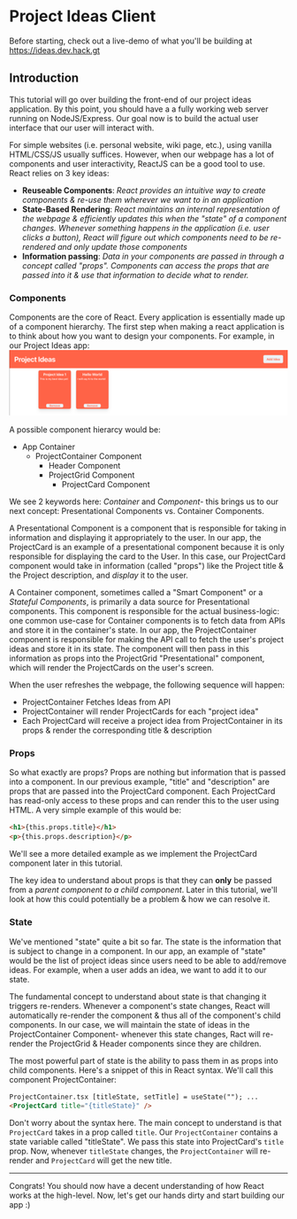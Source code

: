 # Project Ideas Client

Before starting, check out a live-demo of what you'll be building at https://ideas.dev.hack.gt

## Introduction

This tutorial will go over building the front-end of our project ideas application. By this point, you should have a a fully working web server running on NodeJS/Express. Our goal now is to build the actual user interface that our user will interact with.

For simple websites (i.e. personal website, wiki page, etc.), using vanilla HTML/CSS/JS usually suffices. However, when our webpage has a lot of components and user interactivity, ReactJS can be a good tool to use. React relies on 3 key ideas:

- **Reuseable Components**: _React provides an intuitive way to create components & re-use them wherever we want to in an application_
- **State-Based Rendering**: _React maintains an internal representation of the webpage & efficiently updates this when the "state" of a component changes. Whenever something happens in the application (i.e. user clicks a button), React will figure out which components need to be re-rendered and only update those components_
- **Information passing**: _Data in your components are passed in through a concept called "props". Components can access the props that are passed into it & use that information to decide what to render._

### Components

Components are the core of React. Every application is essentially made up of a component hierarchy. The first step when making a react application is to think about how you want to design your components. For example, in our Project Ideas app: ![Components](tutorial/components.png)

A possible component hierarcy would be:

- App Container
  - ProjectContainer Component
    - Header Component
    - ProjectGrid Component
      - ProjectCard Component

We see 2 keywords here: _Container_ and _Component_- this brings us to our next concept: Presentational Components vs. Container Components.

A Presentational Component is a component that is responsible for taking in information and displaying it appropriately to the user. In our app, the ProjectCard is an example of a presentational component because it is only responsible for displaying the card to the User. In this case, our ProjectCard component would take in information (called "props") like the Project title & the Project description, and _display_ it to the user.

A Container component, sometimes called a "Smart Component" or a _Stateful Components_, is primarily a data source for Presentational components. This component is responsible for the actual business-logic: one common use-case for Container components is to fetch data from APIs and store it in the container's state. In our app, the ProjectContainer component is responsible for making the API call to fetch the user's project ideas and store it in its state. The component will then pass in this information as props into the ProjectGrid "Presentational" component, which will render the ProjectCards on the user's screen.

When the user refreshes the webpage, the following sequence will happen:

- ProjectContainer Fetches Ideas from API
- ProjectContainer will render ProjectCards for each "project idea"
- Each ProjectCard will receive a project idea from ProjectContainer in its props & render the corresponding title & description

### Props

So what exactly are props? Props are nothing but information that is passed into a component. In our previous example, "title" and "description" are props that are passed into the ProjectCard component. Each ProjectCard has read-only access to these props and can render this to the user using HTML. A very simple example of this would be:

```html
<h1>{this.props.title}</h1>
<p>{this.props.description}</p>
```

We'll see a more detailed example as we implement the ProjectCard component later in this tutorial.

The key idea to understand about props is that they can **only** be passed from a _parent component to a child component_. Later in this tutorial, we'll look at how this could potentially be a problem & how we can resolve it.

### State

We've mentioned "state" quite a bit so far. The state is the information that is subject to change in a component. In our app, an example of "state" would be the list of project ideas since users need to be able to add/remove ideas. For example, when a user adds an idea, we want to add it to our state.

The fundamental concept to understand about state is that changing it triggers re-renders. Whenever a component's state changes, React will automatically re-render the component & thus all of the component's child components. In our case, we will maintain the state of ideas in the ProjectContainer Component- whenever this state changes, Ract will re-render the ProjectGrid & Header components since they are children.

The most powerful part of state is the ability to pass them in as props into child components. Here's a snippet of this in React syntax. We'll call this component ProjectContainer:

```html
ProjectContainer.tsx [titleState, setTitle] = useState(""); ...
<ProjectCard title="{titleState}" />
```

Don't worry about the syntax here. The main concept to understand is that `ProjectCard` takes in a prop called `title`. Our `ProjectContainer` contains a state variable called "titleState". We pass this state into ProjectCard's `title` prop. Now, whenever `titleState` changes, the `ProjectContainer` will re-render and `ProjectCard` will get the new title.

---

Congrats! You should now have a decent understanding of how React works at the high-level. Now, let's get our hands dirty and start building our app :)
